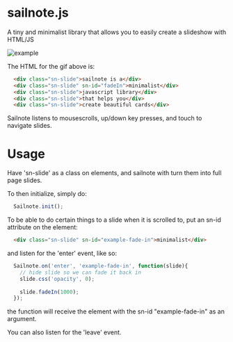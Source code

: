 # sailnote.js
A tiny and minimalist library that allows you to easily create a slideshow with HTML/JS

![example](http://zippy.gfycat.com/EvilCompleteCoqui.gif)


The HTML for the gif above is:
```html
  <div class="sn-slide">sailnote is a</div>
  <div class="sn-slide" sn-id="fadeIn">minimalist</div>
  <div class="sn-slide">javascript library</div>
  <div class="sn-slide">that helps you</div>
  <div class="sn-slide">create beautiful cards</div>
```
Sailnote listens to mousescrolls, up/down key presses, and touch to navigate slides.


# Usage
Have 'sn-slide' as a class on elements, and sailnote with turn them into full page slides.

To then initialize, simply do:
```javascript
  Sailnote.init();
```

To be able to do certain things to a slide when it is scrolled to, put an sn-id attribute on the element:
```html
  <div class="sn-slide" sn-id="example-fade-in">minimalist</div>
```

and listen for the 'enter' event, like so:
```javascript
  Sailnote.on('enter', 'example-fade-in', function(slide){
    // hide slide so we can fade it back in
    slide.css('opacity', 0);
    
    slide.fadeIn(1000);
  });
```
the function will receive the element with the sn-id "example-fade-in" as an argument.


You can also listen for the 'leave' event.

